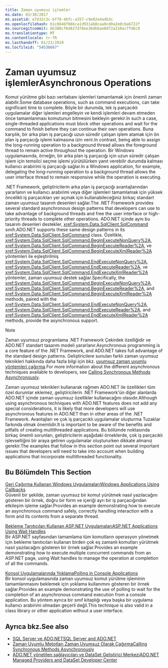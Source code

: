 ```yaml
---
title: Zaman uyumsuz işlemler
ms.date: 03/30/2017
ms.assetid: e7d32c3c-bf78-4bfc-a357-c9e82e4a4b3c
ms.openlocfilehash: b1c6646f666ca1d931ab8caa8cd0a2e0c6a6722f
ms.sourcegitcommit: 6b308cf6d627d78ee36dbbae8972a310ac7fd6c8
ms.translationtype: MT
ms.contentlocale: tr-TR
ms.lasthandoff: 01/23/2019
ms.locfileid: "54538667"
---
```

# <a name="asynchronous-operations"></a><span data-ttu-id="b6367-102">Zaman uyumsuz işlemler</span><span class="sxs-lookup"><span data-stu-id="b6367-102">Asynchronous Operations</span></span>
<span data-ttu-id="b6367-103">Komut yürütme gibi bazı veritabanı işlemleri tamamlamak için önemli zaman alabilir.</span><span class="sxs-lookup"><span data-stu-id="b6367-103">Some database operations, such as command executions, can take significant time to complete.</span></span> <span data-ttu-id="b6367-104">Böyle bir durumda, tek iş parçacıklı uygulamalar diğer işlemleri engelleyin ve kendi işlemleri devam etmeden önce tamamlanması komutunun bitmesini bekleyin gerekir.</span><span class="sxs-lookup"><span data-stu-id="b6367-104">In such a case, single-threaded applications must block other operations and wait for the command to finish before they can continue their own operations.</span></span> <span data-ttu-id="b6367-105">Buna karşılık, bir arka plan iş parçacığı uzun süredir çalışan işlem atamak için ön plan iş parçacığı işlemi kalmasına izin verir.</span><span class="sxs-lookup"><span data-stu-id="b6367-105">In contrast, being able to assign the long-running operation to a background thread allows the foreground thread to remain active throughout the operation.</span></span> <span data-ttu-id="b6367-106">Bir Windows uygulamasında, örneğin, bir arka plan iş parçacığı için uzun süredir çalışan işlem için temsilci seçme işlemi yürütülürken yanıt verebilir durumda kalması kullanıcı arabirimi iş parçacığı sağlar.</span><span class="sxs-lookup"><span data-stu-id="b6367-106">In a Windows application, for example, delegating the long-running operation to a background thread allows the user interface thread to remain responsive while the operation is executing.</span></span>  
  
 <span data-ttu-id="b6367-107">.NET Framework, geliştiricilerin arka plan iş parçacığı avantajlarından yararlanın ve kullanıcı arabirimi veya diğer işlemleri tamamlamak için yüksek öncelikli iş parçacıkları yer açmak için kullanabileceğiniz birkaç standart zaman uyumsuz tasarım desenleri sağlar.</span><span class="sxs-lookup"><span data-stu-id="b6367-107">The .NET Framework provides several standard asynchronous design patterns that developers can use to take advantage of background threads and free the user interface or high-priority threads to complete other operations.</span></span> <span data-ttu-id="b6367-108">ADO.NET içinde aynı bu tasarım desenleri destekler, <xref:System.Data.SqlClient.SqlCommand> sınıfı.</span><span class="sxs-lookup"><span data-stu-id="b6367-108">ADO.NET supports these same design patterns in its <xref:System.Data.SqlClient.SqlCommand> class.</span></span> <span data-ttu-id="b6367-109">Özellikle, <xref:System.Data.SqlClient.SqlCommand.BeginExecuteNonQuery%2A>, <xref:System.Data.SqlClient.SqlCommand.BeginExecuteReader%2A>, ve <xref:System.Data.SqlClient.SqlCommand.BeginExecuteXmlReader%2A> yöntemleri ile eşleştirilmiş <xref:System.Data.SqlClient.SqlCommand.EndExecuteNonQuery%2A>, <xref:System.Data.SqlClient.SqlCommand.EndExecuteReader%2A>, ve <xref:System.Data.SqlClient.SqlCommand.EndExecuteXmlReader%2A> yöntemler, zaman uyumsuz destek sağlar.</span><span class="sxs-lookup"><span data-stu-id="b6367-109">Specifically, the <xref:System.Data.SqlClient.SqlCommand.BeginExecuteNonQuery%2A>, <xref:System.Data.SqlClient.SqlCommand.BeginExecuteReader%2A>, and <xref:System.Data.SqlClient.SqlCommand.BeginExecuteXmlReader%2A> methods, paired with the <xref:System.Data.SqlClient.SqlCommand.EndExecuteNonQuery%2A>, <xref:System.Data.SqlClient.SqlCommand.EndExecuteReader%2A>, and <xref:System.Data.SqlClient.SqlCommand.EndExecuteXmlReader%2A> methods, provide the asynchronous support.</span></span>  
  
> [!NOTE]
>  <span data-ttu-id="b6367-110">Zaman uyumsuz programlama .NET Framework Çekirdek özelliğidir ve ADO.NET standart tasarım modeli yararlanır.</span><span class="sxs-lookup"><span data-stu-id="b6367-110">Asynchronous programming is a core feature of the .NET Framework, and ADO.NET takes full advantage of the standard design patterns.</span></span> <span data-ttu-id="b6367-111">Geliştiricilere sunulan farklı zaman uyumsuz teknikleri hakkında daha fazla bilgi için bkz. [uyumsuz zaman uyumlu yöntemleri çağırma](../../../../../docs/standard/asynchronous-programming-patterns/calling-synchronous-methods-asynchronously.md).</span><span class="sxs-lookup"><span data-stu-id="b6367-111">For more information about the different asynchronous techniques available to developers, see [Calling Synchronous Methods Asynchronously](../../../../../docs/standard/asynchronous-programming-patterns/calling-synchronous-methods-asynchronously.md).</span></span>  
  
 <span data-ttu-id="b6367-112">Zaman uyumsuz teknikleri kullanarak rağmen ADO.NET ile özellikleri tüm özel durumlar eklemez, geliştiricilerin .NET Framework'ün diğer alanlarda ADO.NET içinde zaman uyumsuz özellikler kullanacağını olasıdır.</span><span class="sxs-lookup"><span data-stu-id="b6367-112">Although using asynchronous techniques with ADO.NET features does not add any special considerations, it is likely that more developers will use asynchronous features in ADO.NET than in other areas of the .NET Framework.</span></span> <span data-ttu-id="b6367-113">Avantajları ve çok iş parçacıklı uygulamalar oluşturma Tuzaklar farkında olmak önemlidir.</span><span class="sxs-lookup"><span data-stu-id="b6367-113">It is important to be aware of the benefits and pitfalls of creating multithreaded applications.</span></span> <span data-ttu-id="b6367-114">Bu bölümde noktasında birkaç önemli sorunları, geliştiricilerin aşağıdaki örneklerde, çok iş parçacıklı işlevselliğini bir araya getiren uygulamalar oluştururken dikkate almanız gerekir.</span><span class="sxs-lookup"><span data-stu-id="b6367-114">The examples that follow in this section point out several important issues that developers will need to take into account when building applications that incorporate multithreaded functionality.</span></span>  
  
## <a name="in-this-section"></a><span data-ttu-id="b6367-115">Bu Bölümde</span><span class="sxs-lookup"><span data-stu-id="b6367-115">In This Section</span></span>  
 [<span data-ttu-id="b6367-116">Geri Çağırma Kullanan Windows Uygulamaları</span><span class="sxs-lookup"><span data-stu-id="b6367-116">Windows Applications Using Callbacks</span></span>](../../../../../docs/framework/data/adonet/sql/windows-applications-using-callbacks.md)  
 <span data-ttu-id="b6367-117">Güvenli bir şekilde, zaman uyumsuz bir komut yürütmek nasıl yazılacağını gösteren bir örnek, doğru bir form ve içeriği ayrı bir iş parçacığından etkileşim işleme sağlar.</span><span class="sxs-lookup"><span data-stu-id="b6367-117">Provides an example demonstrating how to execute an asynchronous command safely, correctly handling interaction with a form and its contents from a separate thread.</span></span>  
  
 [<span data-ttu-id="b6367-118">Bekleme Tanıtıcıları Kullanan ASP.NET Uygulamaları</span><span class="sxs-lookup"><span data-stu-id="b6367-118">ASP.NET Applications Using Wait Handles</span></span>](../../../../../docs/framework/data/adonet/sql/aspnet-apps-using-wait-handles.md)  
 <span data-ttu-id="b6367-119">Bir ASP.NET sayfasından tamamlama tüm komutların operasyon yönetmek için bekleme tanıtıcıları kullanan birden çok eş zamanlı komutları yürütmek nasıl yazılacağını gösteren bir örnek sağlar.</span><span class="sxs-lookup"><span data-stu-id="b6367-119">Provides an example demonstrating how to execute multiple concurrent commands from an ASP.NET page, using Wait handles to manage the operation at completion of all the commands.</span></span>  
  
 [<span data-ttu-id="b6367-120">Konsol Uygulamalarında Yoklama</span><span class="sxs-lookup"><span data-stu-id="b6367-120">Polling in Console Applications</span></span>](../../../../../docs/framework/data/adonet/sql/polling-in-console-applications.md)  
 <span data-ttu-id="b6367-121">Bir konsol uygulamasında zaman uyumsuz komut yürütme işleminin tamamlanmasını beklemek için yoklama kullanımını gösteren bir örnek sağlar.</span><span class="sxs-lookup"><span data-stu-id="b6367-121">Provides an example demonstrating the use of polling to wait for the completion of an asynchronous command execution from a console application.</span></span> <span data-ttu-id="b6367-122">Bu yöntem ayrıca bir sınıf kitaplığı veya başka bir uygulama kullanıcı arabirimi olmadan geçerli değil.</span><span class="sxs-lookup"><span data-stu-id="b6367-122">This technique is also valid in a class library or other application without a user interface.</span></span>  
  
## <a name="see-also"></a><span data-ttu-id="b6367-123">Ayrıca bkz.</span><span class="sxs-lookup"><span data-stu-id="b6367-123">See also</span></span>
- [<span data-ttu-id="b6367-124">SQL Server ve ADO.NET</span><span class="sxs-lookup"><span data-stu-id="b6367-124">SQL Server and ADO.NET</span></span>](../../../../../docs/framework/data/adonet/sql/index.md)
- [<span data-ttu-id="b6367-125">Zaman Uyumlu Metotları Zaman Uyumsuz Olarak Çağırma</span><span class="sxs-lookup"><span data-stu-id="b6367-125">Calling Synchronous Methods Asynchronously</span></span>](../../../../../docs/standard/asynchronous-programming-patterns/calling-synchronous-methods-asynchronously.md)
- [<span data-ttu-id="b6367-126">ADO.NET yönetilen sağlayıcıları ve DataSet Geliştirici Merkezi</span><span class="sxs-lookup"><span data-stu-id="b6367-126">ADO.NET Managed Providers and DataSet Developer Center</span></span>](https://go.microsoft.com/fwlink/?LinkId=217917)
